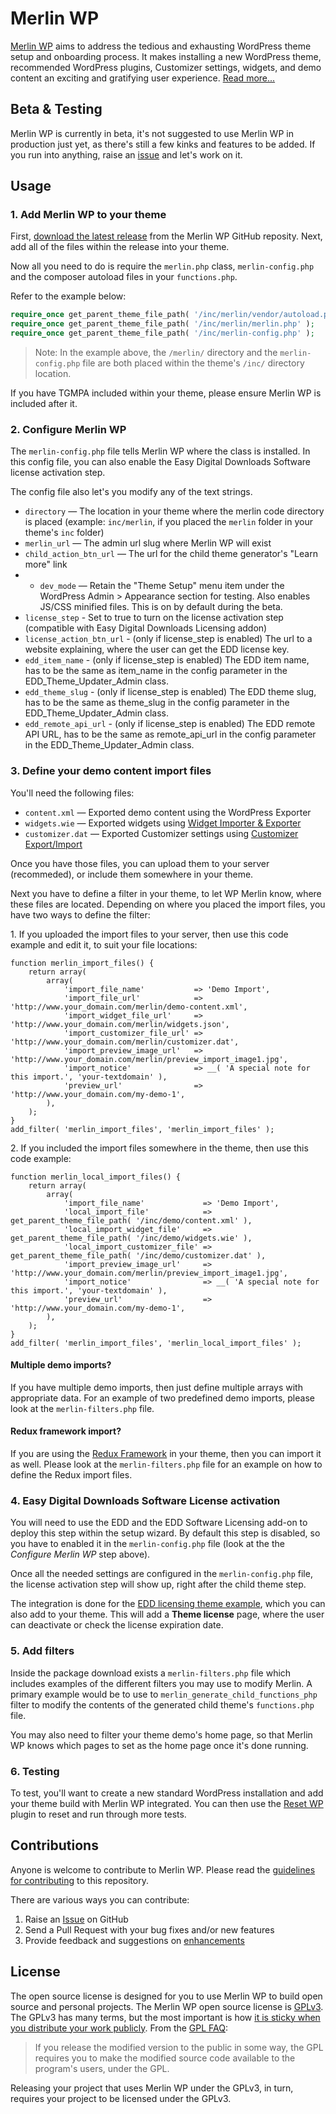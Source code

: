 # Merlin WP

[Merlin WP](https://merlinwp.com) aims to address the tedious and exhausting WordPress theme setup and onboarding process. It makes installing a new WordPress theme, recommended WordPress plugins, Customizer settings, widgets, and demo content an exciting and gratifying user experience. [Read more...](https://richtabor.com/merlin-wp)

## Beta & Testing

Merlin WP is currently in beta, it's not suggested to use Merlin WP in production just yet, as there's still a few kinks and features to be added. If you run into anything, raise an [issue](https://github.com/richtabor/MerlinWP/issues) and let's work on it.

## Usage

### 1. Add Merlin WP to your theme

First, [download the latest release](https://github.com/richtabor/MerlinWP/releases) from the Merlin WP GitHub reposity.  Next, add all of the files within the release into your theme.

Now all you need to do is require the `merlin.php` class, `merlin-config.php` and the composer autoload files in your `functions.php`.

Refer to the example below:

```php
require_once get_parent_theme_file_path( '/inc/merlin/vendor/autoload.php' );
require_once get_parent_theme_file_path( '/inc/merlin/merlin.php' );
require_once get_parent_theme_file_path( '/inc/merlin-config.php' );
```

> Note: In the example above, the `/merlin/` directory and the `merlin-config.php` file are both placed within the theme's `/inc/` directory location.
>

If you have TGMPA included within your theme, please ensure Merlin WP is included after it.

### 2. Configure Merlin WP

The `merlin-config.php` file tells Merlin WP where the class is installed. In this config file, you can also enable the Easy Digital Downloads Software license activation step.

The config file also let's you modify any of the text strings.

* `directory` — The location in your theme where the merlin code directory is placed (example: `inc/merlin`, if you placed the `merlin` folder in your theme's `inc` folder)
* `merlin_url` — The admin url slug where Merlin WP will exist
* `child_action_btn_url` — The url for the child theme generator's "Learn more" link
* * `dev_mode` — Retain the "Theme Setup" menu item under the WordPress Admin > Appearance section for testing. Also enables JS/CSS minified files. This is on by default during the beta.
* `license_step` - Set to true to turn on the license activation step (compatible with Easy Digital Downloads Licensing addon)
* `license_action_btn_url` - (only if license_step is enabled) The url to a website explaining, where the user can get the EDD license key.
* `edd_item_name` - (only if license_step is enabled) The EDD item name, has to be the same as item_name in the config parameter in the EDD_Theme_Updater_Admin class.
* `edd_theme_slug` - (only if license_step is enabled) The EDD theme slug, has to be the same as theme_slug in the config parameter in the EDD_Theme_Updater_Admin class.
* `edd_remote_api_url` - (only if license_step is enabled) The EDD remote API URL, has to be the same as remote_api_url in the config parameter in the EDD_Theme_Updater_Admin class.

### 3. Define your demo content import files

You'll need the following files:
* `content.xml` — Exported demo content using the WordPress Exporter
* `widgets.wie` — Exported widgets using [Widget Importer & Exporter](https://wordpress.org/plugins/widget-importer-exporter/)
* `customizer.dat` — Exported Customizer settings using [Customizer Export/Import](https://wordpress.org/plugins/customizer-export-import/)

Once you have those files, you can upload them to your server (recommeded), or include them somewhere in your theme.

Next you have to define a filter in your theme, to let WP Merlin know, where these files are located. Depending on where you placed the import files, you have two ways to define the filter:

1\. If you uploaded the import files to your server, then use this code example and edit it, to suit your file locations:

```
function merlin_import_files() {
	return array(
		array(
			'import_file_name'           => 'Demo Import',
			'import_file_url'            => 'http://www.your_domain.com/merlin/demo-content.xml',
			'import_widget_file_url'     => 'http://www.your_domain.com/merlin/widgets.json',
			'import_customizer_file_url' => 'http://www.your_domain.com/merlin/customizer.dat',
			'import_preview_image_url'   => 'http://www.your_domain.com/merlin/preview_import_image1.jpg',
			'import_notice'              => __( 'A special note for this import.', 'your-textdomain' ),
			'preview_url'                => 'http://www.your_domain.com/my-demo-1',
		),
	);
}
add_filter( 'merlin_import_files', 'merlin_import_files' );
```

2\. If you included the import files somewhere in the theme, then use this code example:

```
function merlin_local_import_files() {
	return array(
		array(
			'import_file_name'             => 'Demo Import',
			'local_import_file'            => get_parent_theme_file_path( '/inc/demo/content.xml' ),
			'local_import_widget_file'     => get_parent_theme_file_path( '/inc/demo/widgets.wie' ),
			'local_import_customizer_file' => get_parent_theme_file_path( '/inc/demo/customizer.dat' ),
			'import_preview_image_url'     => 'http://www.your_domain.com/merlin/preview_import_image1.jpg',
			'import_notice'                => __( 'A special note for this import.', 'your-textdomain' ),
			'preview_url'                  => 'http://www.your_domain.com/my-demo-1',
		),
	);
}
add_filter( 'merlin_import_files', 'merlin_local_import_files' );
```

#### Multiple demo imports?
If you have multiple demo imports, then just define multiple arrays with appropriate data. For an example of two predefined demo imports, please look at the `merlin-filters.php` file.

#### Redux framework import?
If you are using the [Redux Framework](https://wordpress.org/plugins/redux-framework/) in your theme, then you can import it as well. Please look at the `merlin-filters.php` file for an example on how to define the Redux import files.

### 4. Easy Digital Downloads Software License activation
You will need to use the EDD and the EDD Software Licensing add-on to deploy this step within the setup wizard. By default this step is disabled, so you have to enabled it in the `merlin-config.php` file (look at the the _Configure Merlin WP_ step above).

Once all the needed settings are configured in the `merlin-config.php` file, the license activation step will show up, right after the child theme step.

The integration is done for the [EDD licensing theme example](https://docs.easydigitaldownloads.com/article/382-automatic-upgrades-for-wordpress-themes), which you can also add to your theme. This will add a **Theme license** page, where the user can deactivate or check the license expiration date.

### 5. Add filters

Inside the package download exists a `merlin-filters.php` file which includes examples of the different filters you may use to modify Merlin. A primary example would be to use to `merlin_generate_child_functions_php` filter to modify the contents of the generated child theme's `functions.php` file.

You may also need to filter your theme demo's home page, so that Merlin WP knows which pages to set as the home page once it's done running.

### 6. Testing

To test, you'll want to create a new standard WordPress installation and add your theme build with Merlin WP integrated. You can then use the [Reset WP](https://wordpress.org/plugins/reset-wp/) plugin to reset and run through more tests.

## Contributions

Anyone is welcome to contribute to Merlin WP. Please read the [guidelines for contributing](https://github.com/richtabor/MerlinWP/blob/master/.github/contributing.md) to this repository.

There are various ways you can contribute:

1. Raise an [Issue](https://github.com/richtabor/MerlinWP/issues) on GitHub
2. Send a Pull Request with your bug fixes and/or new features
3. Provide feedback and suggestions on [enhancements](https://github.com/richtabor/MerlinWP/issues?direction=desc&labels=Enhancement&page=1&sort=created&state=open)

## License

The open source license is designed for you to use Merlin WP to build open source and personal projects. The Merlin WP open source license is [GPLv3](https://www.gnu.org/licenses/gpl-3.0.html). The GPLv3 has many terms, but the most important is how [it is sticky when you distribute your work publicly](https://www.gnu.org/licenses/gpl-3.0.html#section5). From the [GPL FAQ](https://www.gnu.org/licenses/gpl-faq.html#GPLRequireSourcePostedPublic "GPL FAQ"):

> If you release the modified version to the public in some way, the GPL requires you to make the modified source code available to the program's users, under the GPL.

Releasing your project that uses Merlin WP under the GPLv3, in turn, requires your project to be licensed under the GPLv3.

